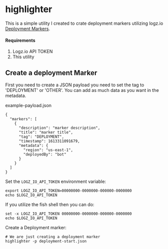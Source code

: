 # highlighter

This is a simple utility I created to crate deployment markers utilizing logz.io [Deployment Markers](https://docs.logz.io/user-guide/logs/exceptions-deployments.html).

#### Requirements

1. Logz.io API TOKEN
1. This utility

## Create a deployment Marker

First you need to create a JSON payload you need to set the tag to 'DEPLOYMENT' or 'OTHER'. You can add as much data as you want in the metadata.

example-payload.json

```
{
  "markers": [
    {
      "description": "marker description",
      "title": "marker title",
      "tag": "DEPLOYMENT",
      "timestamp": 1613311091679,
      "metadata": {
        "region": "us-east-1",
        "deployedBy": "bot"
      }
    }
  ]
}
```

Set the `LOGZ_IO_API_TOKEN` environment variable:

```
export LOGZ_IO_API_TOKEN=00000000-0000000-000000-0000000
echo $LOGZ_IO_API_TOKEN
```

If you utilize the fish shell then you can do:

```
set -x LOGZ_IO_API_TOKEN 00000000-0000000-000000-0000000
echo $LOGZ_IO_API_TOKEN
```

Create a Deployment marker:

```
# We are just creating a deployment marker
highlighter -p deployment-start.json
```

